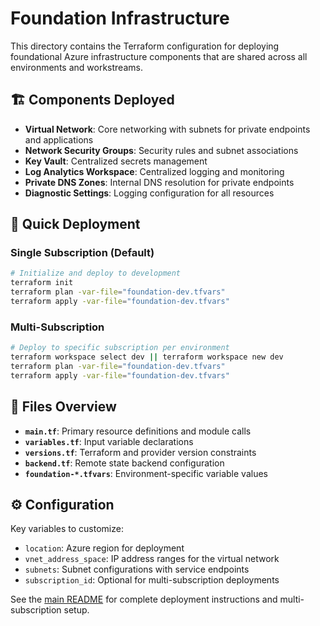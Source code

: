 # Foundation Infrastructure

This directory contains the Terraform configuration for deploying foundational Azure infrastructure components that are shared across all environments and workstreams.

## 🏗️ **Components Deployed**

- **Virtual Network**: Core networking with subnets for private endpoints and applications
- **Network Security Groups**: Security rules and subnet associations  
- **Key Vault**: Centralized secrets management
- **Log Analytics Workspace**: Centralized logging and monitoring
- **Private DNS Zones**: Internal DNS resolution for private endpoints
- **Diagnostic Settings**: Logging configuration for all resources

## 🚀 **Quick Deployment**

### Single Subscription (Default)
```bash
# Initialize and deploy to development
terraform init
terraform plan -var-file="foundation-dev.tfvars"
terraform apply -var-file="foundation-dev.tfvars"
```

### Multi-Subscription
```bash
# Deploy to specific subscription per environment
terraform workspace select dev || terraform workspace new dev
terraform plan -var-file="foundation-dev.tfvars"
terraform apply -var-file="foundation-dev.tfvars"
```

## 📁 **Files Overview**

- **`main.tf`**: Primary resource definitions and module calls
- **`variables.tf`**: Input variable declarations
- **`versions.tf`**: Terraform and provider version constraints
- **`backend.tf`**: Remote state backend configuration
- **`foundation-*.tfvars`**: Environment-specific variable values

## ⚙️ **Configuration**

Key variables to customize:
- `location`: Azure region for deployment
- `vnet_address_space`: IP address ranges for the virtual network
- `subnets`: Subnet configurations with service endpoints
- `subscription_id`: Optional for multi-subscription deployments

See the [main README](../README.md) for complete deployment instructions and multi-subscription setup.
